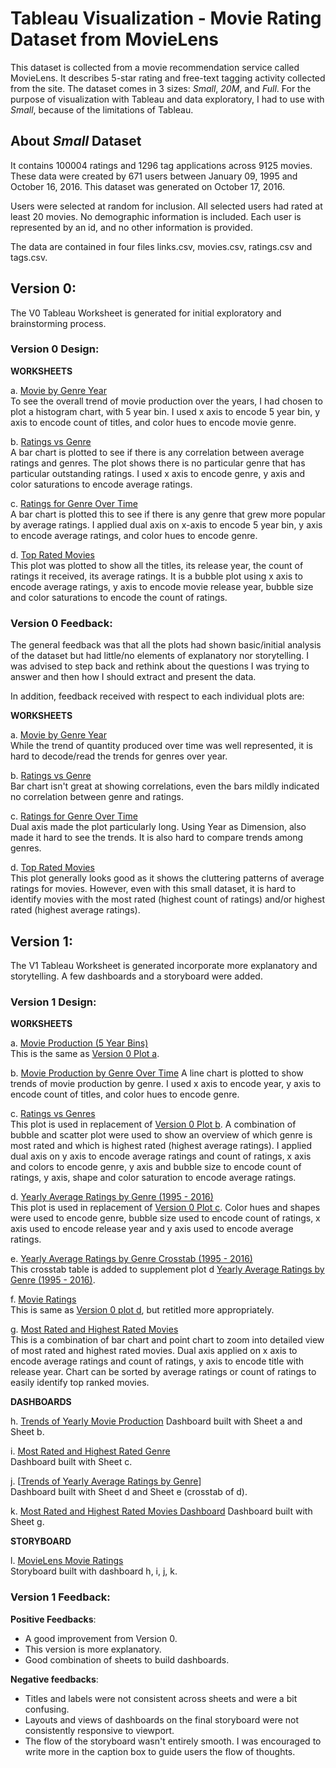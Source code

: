 
# Tableau Visualization - Movie Rating Dataset from MovieLens


This dataset is collected from a movie recommendation service called MovieLens.  It describes 5-star rating and free-text tagging activity collected from the site.  The dataset comes in 3 sizes: _Small_, _20M_, and _Full_.  For the purpose of visualization with Tableau and data exploratory, I had to use with _Small_, because of the limitations of Tableau.  

## About _Small_ Dataset      
It contains 100004 ratings and 1296 tag applications across 9125 movies. These data were created by 671 users between January 09, 1995 and October 16, 2016. This dataset was generated on October 17, 2016.  

Users were selected at random for inclusion. All selected users had rated at least 20 movies. No demographic information is included. Each user is represented by an id, and no other information is provided.

The data are contained in four files links.csv, movies.csv, ratings.csv and tags.csv.


## Version 0:   
The V0 Tableau Worksheet is generated for initial exploratory and brainstorming process.

### Version 0 Design:  

**WORKSHEETS**    

a. [Movie by Genre Year ][0946e7b3]        
To see the overall trend of movie production over the years, I had chosen to plot a histogram  chart, with 5 year bin.  I used x axis to encode 5 year bin, y axis to encode count of titles, and color hues to encode movie genre.     

b. [Ratings vs Genre][99349fc5]    
A bar chart is plotted to see if there is any correlation between average ratings and genres.  The plot shows there is no particular genre that has particular outstanding ratings.  I used x axis to encode genre, y axis and color saturations to encode average ratings.      

c. [Ratings for Genre Over Time][1bd98f06]      
A bar chart is plotted this to see if there is any genre that grew more popular by average ratings.  I applied dual axis on x-axis to encode 5 year bin, y axis to encode average ratings, and color hues to encode genre.       

d. [Top Rated Movies][da5db654]     
This plot was plotted to show all the titles, its release year, the count of ratings it received, its average ratings.  It is a bubble plot using x axis to encode average ratings, y axis to encode movie release year, bubble size and color saturations to encode the count of ratings.    

  [0946e7b3]: https://public.tableau.com/profile/yoong.shin.chow#!/vizhome/TableauProject_ml-latest-small_v1/MoviesProduction5YearBins "Movie Production 5 Year Bin"
  [99349fc5]: https://public.tableau.com/profile/yoong.shin.chow#!/vizhome/TableauProject_ml-latest-small_v0/RatingsvGenre "Ratings vs Genre"
  [1bd98f06]: https://public.tableau.com/profile/yoong.shin.chow#!/vizhome/TableauProject_ml-latest-small_v0/RatingsforGenreOverTime "Ratings for Genre Over Time"
  [da5db654]: https://public.tableau.com/profile/yoong.shin.chow#!/vizhome/TableauProject_ml-latest-small_v0/TopRatedMoviesShows "Top Rated Movies"



### Version 0 Feedback:
The general feedback was that all the plots had shown basic/initial analysis of the dataset but had little/no elements of explanatory nor storytelling.  I was advised to step back and rethink about the questions I was trying to answer and then how I should extract and present the data.  

In addition, feedback received with respect to each individual plots are:

**WORKSHEETS**  

a. [Movie by Genre Year ][0946e7b3]      
While the trend of quantity produced over time was well represented, it is hard to decode/read the trends for genres over year.  

b. [Ratings vs Genre][99349fc5]    
Bar chart isn't great at showing correlations, even the bars mildly indicated no correlation between genre and ratings.    

c. [Ratings for Genre Over Time][1bd98f06]      
Dual axis made the plot particularly long.  Using Year as Dimension, also made it hard to see the trends.  It is also hard to compare trends among genres.  

d. [Top Rated Movies][da5db654]     
This plot generally looks good as it shows the cluttering patterns of average ratings for movies.  However, even with this small dataset, it is hard to identify movies with the most rated (highest count of ratings) and/or highest rated (highest average ratings).  





## Version 1:   
The V1 Tableau Worksheet is generated incorporate more explanatory and storytelling.  A few dashboards and a storyboard were added.  

### Version 1 Design:      

**WORKSHEETS**      

a. [Movie Production (5 Year Bins)][8bcac020]    
This is the same as [Version 0 Plot a][0946e7b3].    

  [8bcac020]: https://public.tableau.com/profile/yoong.shin.chow#!/vizhome/TableauProject_ml-latest-small_v1/MoviesProduction5YearBins "Movie Production (5 Year Bins)"

b. [Movie Production by Genre Over Time][4826bc79]
A line chart is plotted to show trends of movie production by genre.  I used x axis to encode year, y axis to encode count of titles, and color hues to encode genre.  

  [4826bc79]: https://public.tableau.com/profile/yoong.shin.chow#!/vizhome/TableauProject_ml-latest-small_v1/MovieProductionbyGenreoverTime "Movie Production by Genre Over Time"

c. [Ratings vs Genres][55ebc0a3]       
This plot is used in replacement of [Version 0 Plot b][1bd98f06].  A combination of bubble and scatter plot were used to show an overview of which genre is most rated and which is highest rated (highest average ratings).  I applied dual axis on y axis to encode average ratings and count of ratings, x axis and colors to encode genre, y axis and bubble size to encode count of ratings, y axis, shape and color saturation to encode average ratings.    

  [55ebc0a3]: https://public.tableau.com/profile/yoong.shin.chow#!/vizhome/TableauProject_ml-latest-small_v1/RatingsvGenres "Ratings vs Genres"

d. [Yearly Average Ratings by Genre (1995 - 2016)][8791c08a]     
This plot is used in replacement of [Version 0 Plot c][1bd98f06].  Color hues and shapes were used to encode genre, bubble size used to encode count of ratings, x axis used to encode release year and y axis used to encode average ratings.    

  [8791c08a]: https://public.tableau.com/profile/yoong.shin.chow#!/vizhome/TableauProject_ml-latest-small_v1/YearlyAvgRatingsbyGenre "Yearly Average Ratings by Genre"   

e. [Yearly Average Ratings by Genre Crosstab (1995 - 2016)][c1283914]        
This crosstab table is added to supplement plot d [Yearly Average Ratings by Genre (1995 - 2016)][8791c08a].   

  [c1283914]: https://public.tableau.com/profile/yoong.shin.chow#!/vizhome/TableauProject_ml-latest-small_v1/YearlyAvgRatingsbyGenreCrosstab "Yearly Average Ratings by Genre Crosstab"    

f. [Movie Ratings][2bb1bf08]     
This is same as [Version 0 plot d][da5db654], but retitled more appropriately.     

  [2bb1bf08]: https://public.tableau.com/profile/yoong.shin.chow#!/vizhome/TableauProject_ml-latest-small_v1/MovieRatings "Movie Ratings"

g. [Most Rated and Highest Rated Movies][9fe7e2bf]      
This is a combination of bar chart and point chart to zoom into detailed view of most rated and highest rated movies.  Dual axis applied on x axis to encode average ratings and count of ratings, y axis to encode title with release year.  Chart can be sorted by average ratings or count of ratings to easily identify top ranked movies.      

  [9fe7e2bf]: https://public.tableau.com/profile/yoong.shin.chow#!/vizhome/TableauProject_ml-latest-small_v1/MostRatedandHighestRatedMovies "Most Rated and Highest Rated Movies"


**DASHBOARDS**     

h. [Trends of Yearly Movie Production][2e3f7ba6]
Dashboard built with Sheet a and Sheet b.  

  [2e3f7ba6]: https://public.tableau.com/profile/yoong.shin.chow#!/vizhome/TableauProject_ml-latest-small_v1/YearlyTrendsofMovieProductions "Yearly Trends of Movie Production"

i. [Most Rated and Highest Rated Genre][07db28f5]     
Dashboard built with Sheet c.

  [07db28f5]: https://public.tableau.com/profile/yoong.shin.chow#!/vizhome/TableauProject_ml-latest-small_v1/MostRatedandHighestRatedGenres "Most Rated and Highest Rated Genre"     

j. [[Trends of Yearly Average Ratings by Genre][6d35feb1]]     
Dashboard built with Sheet d and Sheet e (crosstab of d).  

  [6d35feb1]: https://public.tableau.com/profile/yoong.shin.chow#!/vizhome/TableauProject_ml-latest-small_v1/TrendsofYearlyAvgRatingsbyGenre "Trends of Yearly Average Ratings by Genre"

k. [Most Rated and Highest Rated Movies Dashboard][a773ebb6]
Dashboard built with Sheet g.  

  [a773ebb6]: https://public.tableau.com/profile/yoong.shin.chow#!/vizhome/TableauProject_ml-latest-small_v1/MostRatedandHighestRatedMoviesDB "Most Rated and Highest Rated Movies Dashboard"


**STORYBOARD**     

l. [MovieLens Movie Ratings][535356b3]        
Storyboard built with dashboard h, i, j, k.      

  [535356b3]: https://public.tableau.com/profile/yoong.shin.chow#!/vizhome/TableauProject_ml-latest-small_v1/MovieLensMovieRatings "MovieLens Movie Ratings"


### Version 1 Feedback:     

**Positive Feedbacks**:     
- A good improvement from Version 0.  
- This version is more explanatory.  
- Good combination of sheets to build dashboards.  

**Negative feedbacks**:    
- Titles and labels were not consistent across sheets and were a bit confusing.  
- Layouts and views of dashboards on the final storyboard were not consistently responsive to viewport.  
- The flow of the storyboard wasn't entirely smooth.  I was encouraged to write more in the caption box to guide users the flow of thoughts.

